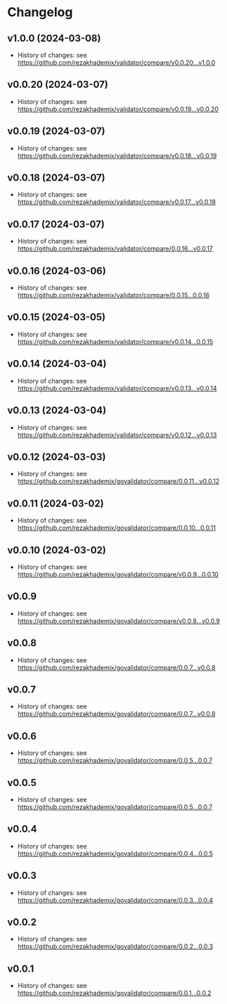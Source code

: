 # Changelog

## v1.0.0 (2024-03-08)

- History of changes: see https://github.com/rezakhademix/validator/compare/v0.0.20...v1.0.0

## v0.0.20 (2024-03-07)

- History of changes: see https://github.com/rezakhademix/validator/compare/v0.0.19...v0.0.20

## v0.0.19 (2024-03-07)

- History of changes: see https://github.com/rezakhademix/validator/compare/v0.0.18...v0.0.19

## v0.0.18 (2024-03-07)

- History of changes: see https://github.com/rezakhademix/validator/compare/v0.0.17...v0.0.18

## v0.0.17 (2024-03-07)

- History of changes: see https://github.com/rezakhademix/validator/compare/0.0.16...v0.0.17

## v0.0.16 (2024-03-06)

- History of changes: see https://github.com/rezakhademix/validator/compare/0.0.15...0.0.16

## v0.0.15 (2024-03-05)

- History of changes: see https://github.com/rezakhademix/validator/compare/v0.0.14...0.0.15

## v0.0.14 (2024-03-04)

- History of changes: see https://github.com/rezakhademix/validator/compare/v0.0.13...v0.0.14

## v0.0.13 (2024-03-04)

- History of changes: see https://github.com/rezakhademix/validator/compare/v0.0.12...v0.0.13

## v0.0.12 (2024-03-03)

- History of changes: see https://github.com/rezakhademix/govalidator/compare/0.0.11...v0.0.12
  
## v0.0.11 (2024-03-02)

- History of changes: see https://github.com/rezakhademix/govalidator/compare/0.0.10...0.0.11

## v0.0.10 (2024-03-02)

- History of changes: see https://github.com/rezakhademix/govalidator/compare/v0.0.9...0.0.10

## v0.0.9

- History of changes: see https://github.com/rezakhademix/govalidator/compare/v0.0.8...v0.0.9

## v0.0.8

- History of changes: see https://github.com/rezakhademix/govalidator/compare/0.0.7...v0.0.8

## v0.0.7

- History of changes: see https://github.com/rezakhademix/govalidator/compare/0.0.7...v0.0.8

## v0.0.6

- History of changes: see https://github.com/rezakhademix/govalidator/compare/0.0.5...0.0.7

## v0.0.5

- History of changes: see https://github.com/rezakhademix/govalidator/compare/0.0.5...0.0.7

## v0.0.4

- History of changes: see https://github.com/rezakhademix/govalidator/compare/0.0.4...0.0.5

## v0.0.3

- History of changes: see https://github.com/rezakhademix/govalidator/compare/0.0.3...0.0.4

## v0.0.2

- History of changes: see https://github.com/rezakhademix/govalidator/compare/0.0.2...0.0.3

## v0.0.1

- History of changes: see https://github.com/rezakhademix/govalidator/compare/0.0.1...0.0.2
